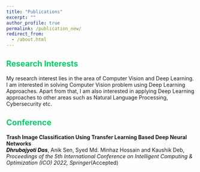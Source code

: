 ```yaml
---
title: "Publications"
excerpt: ""
author_profile: true
permalink: /publication_new/
redirect_from: 
  - /about.html
---
```


## <font color="#00cc66"> Research Interests </font>  
My research interest lies in the area of Computer Vision and Deep Learning. I am interested in solving Computer Vision problem using Deep Learning Approaches.
Apart from that, I am also interested in applying Deep Learning approaches to other areas such as Natural Language Processing, Cybersecurity etc. 

## <font color="#00cc66"> Conference </font>  
**Trash Image Classification Using Transfer Learning Based Deep Neural Networks**  
  *<b><font color="#000">Dhrubajyoti Das</font></b>*, Anik Sen, Syed Md. Minhaz Hossain and Kaushik Deb, _Proceedings of the 5th International Conference on Intelligent Computing & Optimization (ICO) 2022, Springer_(Accepted)
